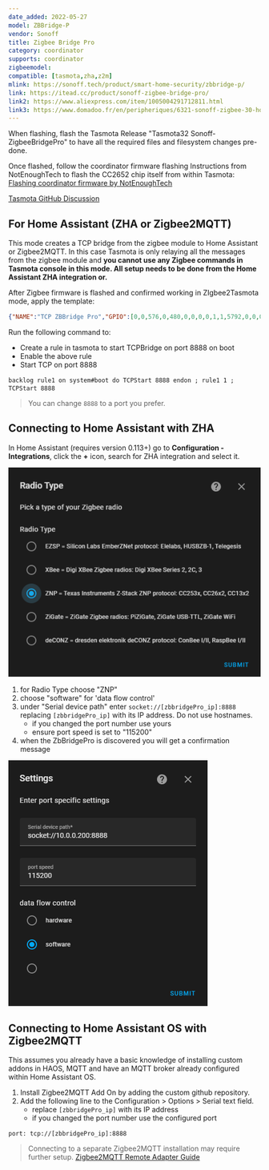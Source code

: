 ```yaml
---
date_added: 2022-05-27
model: ZBBridge-P
vendor: Sonoff
title: Zigbee Bridge Pro
category: coordinator
supports: coordinator
zigbeemodel:
compatible: [tasmota,zha,z2m]
mlink: https://sonoff.tech/product/smart-home-security/zbbridge-p/
link: https://itead.cc/product/sonoff-zigbee-bridge-pro/
link2: https://www.aliexpress.com/item/1005004291712811.html
link3: https://www.domadoo.fr/en/peripheriques/6321-sonoff-zigbee-30-home-automation-gateway-wifi-pro.html
---
```


When flashing, flash the Tasmota Release "Tasmota32 Sonoff-ZigbeeBridgePro" to have all the required files and filesystem changes pre-done. 

Once flashed, follow the coordinator firmware flashing Instructions from NotEnoughTech to flash the CC2652 chip itself from within Tasmota:
[Flashing coordinator firmware by NotEnoughTech](https://notenoughtech.com/home-automation/tasmota-on-sonoff-zb-bridge-pro/#flash)

[Tasmota GitHub Discussion](https://github.com/arendst/Tasmota/discussions/14419)

## For Home Assistant (ZHA or Zigbee2MQTT)
This mode creates a TCP bridge from the zigbee module to Home Assistant or Zigbee2MQTT. In this case Tasmota is only relaying all the messages from the zigbee module and **you cannot use any Zigbee commands in Tasmota console in this mode. All setup needs to be done from the Home Assistant ZHA integration or.**

After Zigbee firmware is flashed and confirmed working in ZIgbee2Tasmota mode, apply the template:
```json
{"NAME":"TCP ZBBridge Pro","GPIO":[0,0,576,0,480,0,0,0,0,1,1,5792,0,0,0,5472,0,320,5793,5504,0,640,608,32,0,0,0,0,0,1,0,0,0,0,0,0],"FLAG":0,"BASE":1}
```
Run the following command to:
* Create a rule in tasmota to start TCPBridge on port 8888 on boot
* Enable the above rule
* Start TCP on port 8888
```
backlog rule1 on system#boot do TCPStart 8888 endon ; rule1 1 ; TCPStart 8888
```
> You can change `8888` to a port you prefer.

## Connecting to Home Assistant with ZHA
In Home Assistant (requires version 0.113+) go to **Configuration - Integrations**, click the **+** icon, search for ZHA integration and select it. 

[![ZBBridgePro ZHA Configuration](/assets/images/sonoff_ZBBridgePro_zha.png)]((/assets/images/sonoff_ZBBridgePro_zha.png))

1. for Radio Type choose "ZNP" 
2. choose "software" for 'data flow control'
3. under "Serial device path" enter `socket://[zbbridgePro_ip]:8888` replacing `[zbbridgePro_ip]` with its IP address. Do not use hostnames. 
   - if you changed the port number use yours
   - ensure port speed is set to "115200"
4. when the ZbBridgePro is discovered you will get a confirmation message

[![ZBBridgePro ZHA Configuration](/assets/images/sonoff_ZBBridgePro_zha2.png)]((/assets/images/sonoff_ZBBridgePro_zha2.png))

## Connecting to Home Assistant OS with Zigbee2MQTT 
This assumes you already have a basic knowledge of installing custom addons in HAOS, MQTT and have an MQTT broker already configured within Home Assistant OS.
1. Install Zigbee2MQTT Add On by adding the custom github repository.
2. Add the following line to the Configuration > Options > Serial text field.
    - replace `[zbbridgePro_ip]` with its IP address
    - if you changed the port number use the configured port
```
port: tcp://[zbbridgePro_ip]:8888
```

> Connecting to a separate Zigbee2MQTT installation may require further setup. 
[Zigbee2MQTT Remote Adapter Guide](https://www.zigbee2mqtt.io/advanced/remote-adapter/connect_to_a_remote_adapter.html#_1-install-ser2net)
